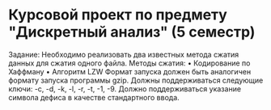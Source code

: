 # Курсовой проект по предмету "Дискретный анализ" (5 семестр)

Задание: Необходимо реализовать два известных метода сжатия данных для сжатия одного файла. Методы сжатия:
•	Кодирование по Хаффману
•	Алгоритм LZW
Формат запуска должен быть аналогичен формату запуска программы gzip. Должны поддерживаться следующие ключи: -c, -d, -k, -l, -r, -t, -1, -9. Должно поддерживаться указание символа дефиса в качестве стандартного ввода.
